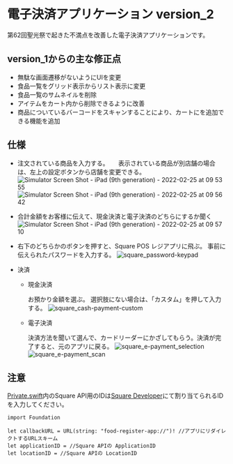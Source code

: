 # 電子決済アプリケーション version_2
第62回聖光祭で起きた不満点を改善した電子決済アプリケーションです。
## version_1からの主な修正点
- 無駄な画面遷移がないようにUIを変更
- 食品一覧をグリッド表示からリスト表示に変更
- 食品一覧のサムネイルを削除
- アイテムをカート内から削除できるように改善
- 商品についているバーコードをスキャンすることにより、カートにを追加できる機能を追加
## 仕様
- 注文されている商品を入力する。
　 表示されている商品が別店舗の場合は、左上の設定ボタンから店舗を変更できる。
  ![Simulator Screen Shot - iPad (9th generation) - 2022-02-25 at 09 53 55](https://user-images.githubusercontent.com/87298805/155632771-5e20b115-d26e-4482-ab8e-05e9610e6c58.png)
  ![Simulator Screen Shot - iPad (9th generation) - 2022-02-25 at 09 56 42](https://user-images.githubusercontent.com/87298805/155633060-517947c3-ce0a-4857-b4b9-69581de8bf72.png)
- 合計金額をお客様に伝えて、現金決済と電子決済のどちらにするか聞く
  ![Simulator Screen Shot - iPad (9th generation) - 2022-02-25 at 09 57 10](https://user-images.githubusercontent.com/87298805/155633104-08657d1a-f27b-485f-b9b6-e1d0615c6563.png)

- 右下のどちらかのボタンを押すと、Square POS レジアプリに飛ぶ。
事前に伝えられたパスワードを入力する。
![square_password-keypad](https://user-images.githubusercontent.com/87298805/155630855-c1afe61a-56fe-4fa3-a4ac-ad47cc95509c.jpg)
- 決済
  - 現金決済

    お預かり金額を選ぶ。
    選択肢にない場合は、「カスタム」を押して入力する。
    ![square_cash-payment-custom](https://user-images.githubusercontent.com/87298805/155630902-87cb4881-b554-4527-8338-07a7c251c60a.jpg)
  - 電子決済

    決済方法を聞いて選んで、カードリーダーにかざしてもらう。決済が完了すると、元のアプリに戻る。
    ![square_e-payment_selection](https://user-images.githubusercontent.com/87298805/155630887-0cf5597d-9b31-4ae4-ba18-e669f56b078b.jpg)
    ![square_e-payment_scan](https://user-images.githubusercontent.com/87298805/155631143-56cc3537-5582-4bcf-b6bf-be960800e653.jpg)
## 注意
[Private.swift](/Food%20Cash%20Register/Food%20Cash%20Register/Private.swift)内のSquare API用のIDは[Square Developer](https://developer.squareup.com/jp/ja)にて割り当てられるIDを入力してください。
```
import Foundation

let callbackURL = URL(string: "food-register-app://")! //アプリにリダイレクトするURLスキーム
let applicationID = //Square APIの ApplicationID
let locationID = //Square APIの LocationID
```
